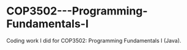 # COP3502---Programming-Fundamentals-I

Coding work I did for COP3502: Programming Fundamentals I (Java).
